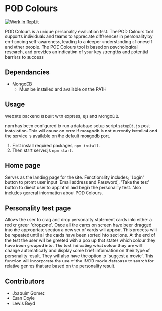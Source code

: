 # POD Colours

[![Work in Repl.it](https://classroom.github.com/assets/work-in-replit-14baed9a392b3a25080506f3b7b6d57f295ec2978f6f33ec97e36a161684cbe9.svg)](https://classroom.github.com/online_ide?assignment_repo_id=301411&assignment_repo_type=GroupAssignmentRepo)

POD Colours is a unique personality evaluation test.
The POD Colours tool supports individuals and teams to appreciate differences in
personality by en-hancing self-awareness, leading to a deeper understanding of
oneself and other people.
The POD Colours tool is based on psychological research, and provides an
indication of your key strengths and potential barriers to success.

## Dependancies

- MongoDB
  - Must be installed and available on the PATH

## Usage

Website backend is built with express, ejs and MongoDB.

npm has been configured to run a database setup script `setupDb.js` post
installation.
This will cause an error if mongodb is not currently installed and the service
is available on the default mongodb port.

1. First install required packages, `npm install`.
2. Then start server.js `npm start`.

## Home page

Serves as the landing page for the site. Functionality includes; 'Login'
button to promt user input (Email address and Password), 'Take the test'
button to direct user to app.html and begin the personality test.
Also includes general information about POD Colours.

## Personality test page

Allows the user to drag and drop personality statement cards into either a red
or green 'dropzone'. Once all the cards on screen have been dragged into the
appropriate section a new set of cards will appear. This process will be repeated
until all the cards have been sorted into sections.
At the end of the test the user will be greeted with a pop up that states which
colour they have been grouped into. The text indicating what colour they are will
change automatically and display some brief information on their type of personality
result. They will also have the option to 'suggest a movie'. This function will
incorporate the use of the IMDB movie database to search for relative genres that
are based on the personality result.

## Contributors

- Joaquim Gomez
- Euan Doyle
- Lewis Boyd
